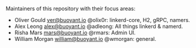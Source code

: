 Maintainers of this repository with their focus areas:

* Oliver Gould <ver@buoyant.io> @olix0r: linkerd-core, H2, gRPC, namers.
* Alex Leong <alex@buoyant.io> @adleong: All things linkerd & namerd.
* Risha Mars <mars@buoyant.io> @rmars: Admin UI.
* William Morgan <william@buoyant.io> @wmorgan: general.
